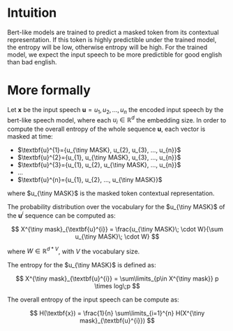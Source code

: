 # Intuition

Bert-like models are trained to predict a masked token from its contextual representation. If this token is highly predictible under the trained model, the entropy will be low, otherwise entropy will be high.
For the trained model, we expect the input speech to be more predictible for good english than bad english.

# More formally

Let $\textbf{x}$ be the input speech $\textbf{u}={u_{1}, u_{2}, ..., u_{n}}$ the encoded input speech by the bert-like speech model, where each $u_{i} \in \mathbb{R}^{d}$ the embedding size.
In order to compute the overall entropy of the whole sequence $\textbf{u}$, each vector is masked at time:
- $\textbf{u}^{1}={u_{\tiny MASK}, u_{2}, u_{3}, ..., u_{n}}$
- $\textbf{u}^{2}={u_{1}, u_{\tiny MASK}, u_{3}, ..., u_{n}}$
- $\textbf{u}^{3}={u_{1}, u_{2}, u_{\tiny MASK}, ..., u_{n}}$
- ...
- $\textbf{u}^{n}={u_{1}, u_{2}, ..., u_{\tiny MASK}}$

where $u_{\tiny MASK}$ is the masked token contextual representation.

The probability distribution over the vocabulary for the $u_{\tiny MASK}$ of the $\textbf{u}^{i}$ sequence can be computed as:

$$
X^{\tiny mask}_{\textbf{u}^{i}} = \frac{u_{\tiny MASK}\; \cdot W}{\sum u_{\tiny MASK}\; \cdot W}
$$

where $W \in \mathbb{R}^{d*V}$, with $V$ the vocabulary size.

The entropy for the $u_{\tiny MASK}$ is defined as:

$$
X^{\tiny mask}_{\textbf{u}^{i}} = \sum\limits_{p\in X^{\tiny mask}} p \times log\;p
$$

The overall entropy of the input speech can be compute as:

$$
H(\textbf{x}) = \frac{1}{n} \sum\limits_{i=1}^{n} H(X^{\tiny mask}_{\textbf{u}^{i}})
$$

